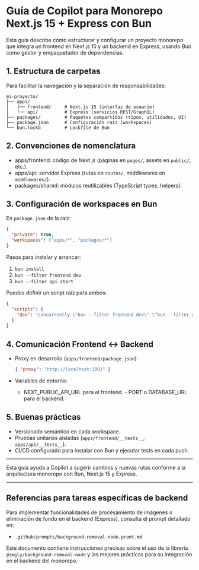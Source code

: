 <!-- IMPORTANTE: Antes de sugerir, modificar o implementar código, revisa y ten en cuenta el estado y los checkpoints de docs/memory-bank.md. Este archivo refleja el progreso y prioridades actuales del proyecto. -->

# Guía de Copilot para Monorepo Next.js 15 + Express con Bun

Esta guía describe cómo estructurar y configurar un proyecto monorepo que integra un frontend en Next.js 15 y un backend en Express, usando Bun como gestor y empaquetador de dependencias.

## 1. Estructura de carpetas

Para facilitar la navegación y la separación de responsabilidades:

```plaintext
mi-proyecto/
├── apps/
│   ├── frontend/     # Next.js 15 (interfaz de usuario)
│   └── api/          # Express (servicios REST/GraphQL)
├── packages/         # Paquetes compartidos (tipos, utilidades, UI)
├── package.json      # Configuración raíz (workspaces)
└── bun.lockb         # Lockfile de Bun
```

## 2. Convenciones de nomenclatura

- apps/frontend: código de Next.js (páginas en `pages/`, assets en `public/`, etc.).
- apps/api: servidor Express (rutas en `routes/`, middlewares en `middlewares/`).
- packages/shared: módulos reutilizables (TypeScript types, helpers).

## 3. Configuración de workspaces en Bun

En `package.json` de la raíz:

```json
{
  "private": true,
  "workspaces": ["apps/*", "packages/*"]
}
```

Pasos para instalar y arrancar:

1. `bun install`
2. `bun --filter frontend dev`
3. `bun --filter api start`

Puedes definir un script raíz para ambos:

```json
{
  "scripts": {
    "dev": "concurrently \"bun --filter frontend dev\" \"bun --filter api start\""
  }
}
```

## 4. Comunicación Frontend ↔ Backend

- Proxy en desarrollo (`apps/frontend/package.json`):

  ```json
  { "proxy": "http://localhost:3001" }
  ```

- Variables de entorno:
  - NEXT_PUBLIC_API_URL para el frontend.
    - PORT o DATABASE_URL para el backend.

## 5. Buenas prácticas

- Versionado semántico en cada workspace.
- Pruebas unitarias aisladas (`apps/frontend/__tests__`, `apps/api/__tests__`).
- CI/CD configurado para instalar con Bun y ejecutar tests en cada push.

---

Esta guía ayuda a Copilot a sugerir cambios y nuevas rutas conforme a la arquitectura monorepo con Bun, Next.js 15 y Express.

---

## Referencias para tareas específicas de backend

Para implementar funcionalidades de procesamiento de imágenes o eliminación de fondo en el backend (Express), consulta el prompt detallado en:

- `.github/prompts/background-removal-node.promt.md`

Este documento contiene instrucciones precisas sobre el uso de la librería `@imgly/background-removal-node` y las mejores prácticas para su integración en el backend del monorepo.
